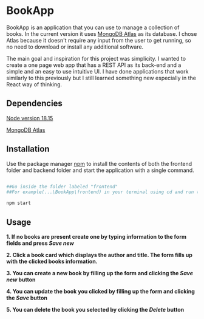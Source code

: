 # BookApp

BookApp is an application that you can use to manage a collection of books. In the current version it uses [MongoDB  Atlas](https://www.mongodb.com/atlas/database) as its database. I chose Atlas because it doesn't require any input from the user to get running, so no need to download or install any additional software.

The main goal and inspiration for this project was simplicity. I wanted to create a one page web app that has a REST API as its back-end and a simple and an easy to use intuitive UI. I have done applications that work similarly to this previously but I still learned something new especially in the React way of thinking.


## Dependencies
[Node version 18.15](https://nodejs.org/en/download)

[MongoDB  Atlas](https://www.mongodb.com/atlas/database)



## Installation

Use the package manager [npm](https://www.npmjs.com/) to install the contents of both the frontend folder and backend folder and start the application with a single command.

```bash

##Go inside the folder labeled "frontend" 
##For example(...\BookApp\frontend) in your terminal using cd and run the following command

npm start


```

## Usage

**1. If no books are present create one by typing information to the form fields and press *Save new***

**2. Click a book card which displays the author and title. The form fills up with the clicked books information.**

**3. You can create a new book by filling up the form and clicking the *Save new* button**

**4. You can update the book you clicked by filling up the form and clicking the *Save* button**

**5. You can delete the book you selected by clicking the *Delete* button**

